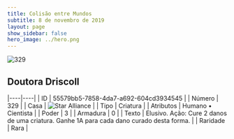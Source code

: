 ```yaml
---
title: Colisão entre Mundos
subtitle: 8 de novembro de 2019
layout: page
show_sidebar: false
hero_image: ../hero.png
---
```


![329](https://cdn.keyforgegame.com/media/card_front/pt/452_329_46W7MWQFG22Q_pt.png)

## Doutora Driscoll

|----|----|
| ID | 55579bb5-7858-4da7-a692-604cd3934545 |
| Número | 329 |
| Casa | ![Star Alliance](https://archonarcana.com/images/thumb/7/7d/Star_Alliance.png/22px-Star_Alliance.png "Aliança Estelar") |
| Tipo | Criatura |
| Atributos | Humano • Cientista |
| Poder | 3 |
| Armadura | 0 |
| Texto | Elusivo.  Ação: Cure 2 danos de uma criatura. Ganhe 1A para cada dano curado desta forma. |
| Raridade | Rara |
